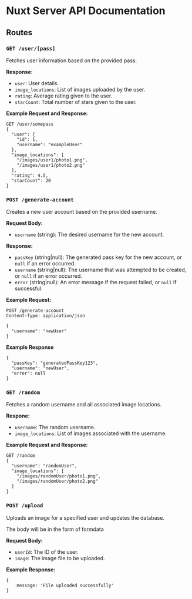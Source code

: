 # Nuxt Server API Documentation

## Routes

### `GET /user/[pass]`
Fetches user information based on the provided pass.

**Response:**
- `user`: User details.
- `image_locations`: List of images uploaded by the user.
- `rating`: Average rating given to the user.
- `starCount`: Total number of stars given to the user.

**Example Request and Response:**
```http
GET /user/somepass
{
  "user": {
    "id": 1,
    "username": "exampleUser"
  },
  "image_locations": [
    "/images/user1/photo1.png",
    "/images/user1/photo2.png"
  ],
  "rating": 4.5,
  "starCount": 20
}
```


### `POST /generate-account`
Creates a new user account based on the provided username.

**Request Body:**
- `username` (string): The desired username for the new account.

**Response:**
- `passKey` (string|null): The generated pass key for the new account, or `null` if an error occurred.
- `username` (string|null): The username that was attempted to be created, or `null` if an error occurred.
- `error` (string|null): An error message if the request failed, or `null` if successful.

**Example Request:**
```http
POST /generate-account
Content-Type: application/json

{
  "username": "newUser"
}
```
**Example Response**
```http
{
  "passKey": "generatedPassKey123",
  "username": "newUser",
  "error": null
}
```


### `GET /random`

Fetches a random username and all associated image locations.

**Respone:**

- `username`: The random username.
- `image_locations`: List of images associated with the username.

**Example Request and Response:**
```http
GET /random
{
  "username": "randomUser",
  "image_locations": [
    "/images/randomUser/photo1.png",
    "/images/randomUser/photo2.png"
  ]
}

```


### `POST /upload`

Uploads an image for a specified user and updates the database.

The body will be in the form of formdata

**Request Body:**

- `userId`: The ID of the user.
- `image`: The image file to be uploaded.


**Example Response:**
```http
{
    message: 'File uploaded successfully' 
}
```